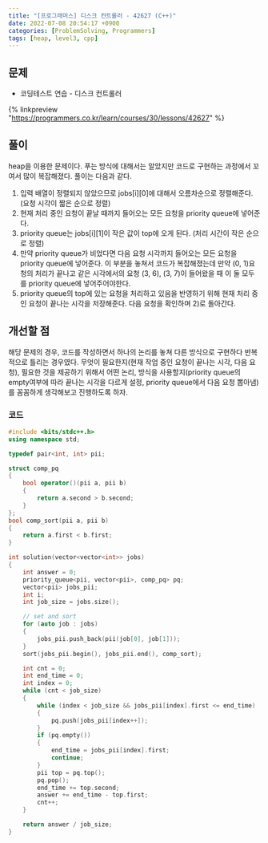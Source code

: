 ```yaml
---
title: "[프로그래머스] 디스크 컨트롤러 - 42627 (C++)"
date: 2022-07-08 20:54:17 +0900
categories: [ProblemSolving, Programmers]
tags: [heap, level3, cpp]
---
```


## 문제

- 코딩테스트 연습 - 디스크 컨트롤러

{% linkpreview "https://programmers.co.kr/learn/courses/30/lessons/42627" %}

## 풀이

heap을 이용한 문제이다. 푸는 방식에 대해서는 알았지만 코드로 구현하는 과정에서 꼬여서 많이 복잡해졌다. 풀이는 다음과 같다.

1. 입력 배열이 정렬되지 않았으므로 jobs[i][0]에 대해서 오름차순으로 정렬해준다. (요청 시각이 짧은 순으로 정렬)
2. 현재 처리 중인 요청이 끝날 때까지 들어오는 모든 요청을 priority queue에 넣어준다.
3. priority queue는 jobs[i][1]이 작은 값이 top에 오게 된다. (처리 시간이 작은 순으로 정렬)
4. 만약 priority queue가 비었다면 다음 요청 시각까지 들어오는 모든 요청을 priority queue에 넣어준다.
   이 부분을 놓쳐서 코드가 복잡해졌는데 만약 (0, 1)요청의 처리가 끝나고 같은 시각에서의 요청 (3, 6), (3, 7)이 들어왔을 때 이 둘 모두를 priority queue에 넣어주어야한다.
5. priority queue의 top에 있는 요청을 처리하고 있음을 반영하기 위해 현재 처리 중인 요청이 끝나는 시각을 저장해준다. 다음 요청을 확인하며 2)로 돌아간다.

## 개선할 점

해당 문제의 경우, 코드를 작성하면서 하나의 논리를 놓쳐 다른 방식으로 구현하다 반복적으로 틀리는 경우였다. 무엇이 필요한지(현재 작업 중인 요청이 끝나는 시각, 다음 요청), 필요한 것을 제공하기 위해서 어떤 논리, 방식을 사용할지(priority queue의 empty여부에 따라 끝나는 시각을 다르게 설정, priority queue에서 다음 요청 뽑아냄)를 꼼꼼하게 생각해보고 진행하도록 하자.

### 코드

```cpp
#include <bits/stdc++.h>
using namespace std;

typedef pair<int, int> pii;

struct comp_pq
{
    bool operator()(pii a, pii b)
    {
        return a.second > b.second;
    }
};
bool comp_sort(pii a, pii b)
{
    return a.first < b.first;
}

int solution(vector<vector<int>> jobs)
{
    int answer = 0;
    priority_queue<pii, vector<pii>, comp_pq> pq;
    vector<pii> jobs_pii;
    int i;
    int job_size = jobs.size();

    // set and sort
    for (auto job : jobs)
    {
        jobs_pii.push_back(pii(job[0], job[1]));
    }
    sort(jobs_pii.begin(), jobs_pii.end(), comp_sort);

    int cnt = 0;
    int end_time = 0;
    int index = 0;
    while (cnt < job_size)
    {
        while (index < job_size && jobs_pii[index].first <= end_time)
        {
            pq.push(jobs_pii[index++]);
        }
        if (pq.empty())
        {
            end_time = jobs_pii[index].first;
            continue;
        }
        pii top = pq.top();
        pq.pop();
        end_time += top.second;
        answer += end_time - top.first;
        cnt++;
    }

    return answer / job_size;
}
```
